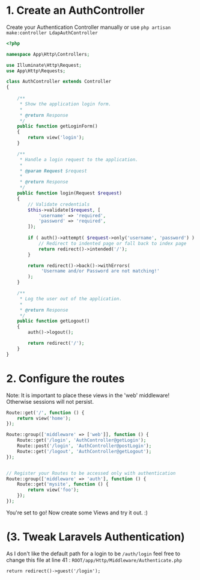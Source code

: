# 1. Create an AuthController

Create your Authentication Controller manually or use
`php artisan make:controller LdapAuthController`


```php
<?php

namespace App\Http\Controllers;

use Illuminate\Http\Request;
use App\Http\Requests;

class AuthController extends Controller
{
    
    /**
     * Show the application login form.
     *
     * @return Response
     */
    public function getLoginForm()
    {
        return view('login');
    }

    /**
     * Handle a login request to the application.
     *
     * @param Request $request
     *
     * @return Response
     */
    public function login(Request $request)
    {
    	// Validate credentials
    	$this->validate($request, [
            'username' => 'required',
            'password' => 'required',
        ]);
        
        if ( auth()->attempt( $request->only('username', 'password') ) ) {
            // Redirect to indented page or fall back to index page
            return redirect()->intended('/');
        }

        return redirect()->back()->withErrors(
             'Username and/or Password are not matching!'
        );
    }

    /**
     * Log the user out of the application.
     *
     * @return Response
     */
    public function getLogout()
    {
        auth()->logout();

        return redirect('/');
    }
}

```

# 2. Configure the routes

Note: It is important to place these views in the 'web' middleware!  
Otherwise sessions will not persist.

```php
Route::get('/', function () {
	return view('home');
});

Route::group(['middleware' => ['web']], function () {
    Route::get('/login', 'AuthController@getLogin');
    Route::post('/login', 'AuthController@postLogin');
    Route::get('/logout', 'AuthController@getLogout');
});


// Register your Routes to be accessed only with authentication
Route::group(['middleware' => 'auth'], function () {
    Route::get('mysite', function () {
        return view('foo');
    });
});
```
You're set to go! Now create some Views and try it out. :)

# (3. Tweak Laravels Authentication)
As I don't like the default path for a login to be `/auth/login` feel free to change
this file at line 41 : `ROOT/app/Http/Middleware/Authenticate.php`

`return redirect()->guest('/login');`
